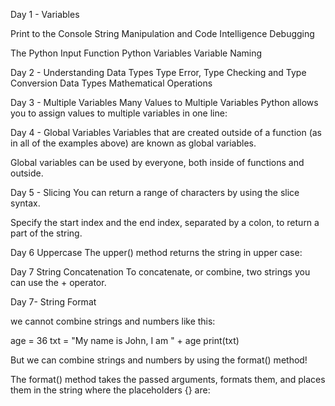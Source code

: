 Day 1 - Variables 

Print to the Console 
String Manipulation and Code Intelligence
Debugging

The Python Input Function
Python Variables
Variable Naming



Day 2 - Understanding Data Types
Type Error, Type Checking and Type Conversion
Data Types
Mathematical Operations


Day 3 - Multiple Variables
Many Values to Multiple Variables
Python allows you to assign values to multiple variables in one line:


Day 4 - Global Variables
Variables that are created outside of a function (as in all of the examples above) are known as global variables.

Global variables can be used by everyone, both inside of functions and outside.


Day 5 - Slicing
You can return a range of characters by using the slice syntax.

Specify the start index and the end index, separated by a colon, to return a part of the string.


Day 6 Uppercase
The upper() method returns the string in upper case:


Day 7 String Concatenation
To concatenate, or combine, two strings you can use the + operator.


Day 7- String Format

we cannot combine strings and numbers like this:

age = 36
txt = "My name is John, I am " + age
print(txt)

But we can combine strings and numbers by using the format() method!

The format() method takes the passed arguments, formats them, and places them in the string where the placeholders {} are:


